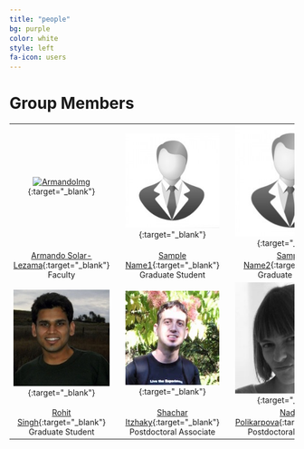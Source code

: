 ```yaml
---
title: "people"
bg: purple
color: white
style: left
fa-icon: users
---
```


<script>
var links = document.links;

for (var i = 0, linksLength = links.length; i < linksLength; i++) {
   if (links[i].hostname != window.location.hostname) {
       links[i].target = '_blank';
   } 
}
</script>

# Group Members

|   |   |   |   |   |   |   |   |   |
|:-:|:-:|:-:|:-:|:-:|:-:|:-:|:-:|:-:|
|[![ArmandoImg]][ArmandoLink]{:target="_blank"}|   |[![SampleImg]][SampleLink]{:target="_blank"}|    |[![SampleImg]][SampleLink]{:target="_blank"}|    |[![SampleImg]][SampleLink]{:target="_blank"}|     |[![SampleImg]][SampleLink]{:target="_blank"}|
|  [Armando Solar-Lezama][ArmandoLink]{:target="_blank"} <br> Faculty |    | [Sample Name1][SampleLink]{:target="_blank"} <br> Graduate Student |    | [Sample Name2][SampleLink]{:target="_blank"} <br> Graduate Student |    | [Sample Name3][SampleLink]{:target="_blank"} <br> Graduate Student |    | [Sample Name4][SampleLink]{:target="_blank"} <br> Graduate Student |   
|[![RohitImg]][RohitLink]{:target="_blank"}|   |[![ShacharImg]][ShacharLink]{:target="_blank"}|    |[![NadiaImg]][NadiaLink]{:target="_blank"}|    |[![SampleImg]][SampleLink]{:target="_blank"}|     |[![SampleImg]][SampleLink]{:target="_blank"}|
| [Rohit Singh][RohitLink]{:target="_blank"} <br> Graduate Student |    | [Shachar Itzhaky][ShacharLink]{:target="_blank"} <br> Postdoctoral Associate |    | [Nadia Polikarpova][NadiaLink]{:target="_blank"} <br> Postdoctoral Associate |    | [Sample Name3][SampleLink]{:target="_blank"} <br> Graduate Student |    | [Sample Name4][SampleLink]{:target="_blank"} <br> Graduate Student |   


[ArmandoLink]: http://people.csail.mit.edu/asolar/ 
[ArmandoImg]: http://people.csail.mit.edu/asolar/images/asolar_180.jpg

[RohitLink]: http://rohitsingh.net 
[RohitImg]: /img/rohit.jpg

[ShacharLink]: http://www.cs.tau.ac.il/~shachar
[ShacharImg]: /img/shachar.jpg

[NadiaLink]: http://people.csail.mit.edu/polikarn/
[NadiaImg]: /img/nadia.jpg

[SampleLink]: http://sample.com
[SampleImg]: /img/sample.jpg


